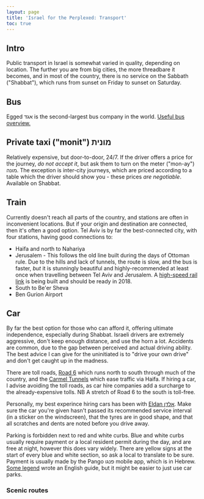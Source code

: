 ```yaml
---
layout: page
title: 'Israel for the Perplexed: Transport'
toc: true
---
```


## Intro

Public transport in Israel is somewhat varied in quality, depending on
location. The further you are from big cities, the more threadbare it
becomes, and in most of the country, there is no service on the
Sabbath ("Shabbat"), which runs from sunset on Friday to sunset on Saturday.

## Bus

Egged אגד is the second-largest bus company in the
world. [Useful bus
overview.](https://en.wikivoyage.org/wiki/Bus_travel_in_Israel) <!-- (TODO) -->

<!-- ### Service taxi ("monit sherut") מונית שרות -->
<!--  -->
<!-- (TODO) -->

## Private taxi ("monit") מונית

Relatively expensive, but door-to-door, 24/7. If the driver offers a
price for the journey, *do not accept it*, but ask them to turn on the
meter ("mon-ay") מונה. The exception is inter-city journeys, which are
priced according to a table which the driver should show you -
these prices *are negotiable*. Available on Shabbat.

## Train

Currently doesn't reach all parts of the country, and
stations are often in inconvenient locations. But if your origin and
destination are connected, then it's often a good option. Tel Aviv is
by far the best-connected city, with four stations, having good
connections to:

* Haifa and north to Nahariya
* Jerusalem - This follows the old line built during the days of Ottoman
  rule. Due to the hills and lack of tunnels, the route is slow, and the
  bus is faster, *but* it is stunningly beautiful and highly-recommended
  at least once when travelling between Tel Aviv and Jerusalem. A
  [high-speed rail
  link](https://en.wikipedia.org/wiki/Tel_Aviv%E2%80%93Jerusalem_railway)
  is being built and should be ready in 2018.
* South to Be'er Sheva
* Ben Gurion Airport

## Car

By far the best option for those who can afford it, offering ultimate
independence, especially during Shabbat. Israeli drivers are extremely
aggressive, don't keep enough distance, and use the horn a
lot. Accidents are common, due to the gap between perceived
and actual driving ability. The best advice I can give for the
uninitiated is to "drive your own drive" and don't get caught up in
the madness.

There are toll
roads, [Road 6](https://en.wikipedia.org/wiki/Highway_6_(Israel))
which runs north to south through much of the country, and
the [Carmel Tunnels](https://en.wikipedia.org/wiki/Carmel_Tunnels)
which ease traffic via Haifa. If hiring a car, I advise avoiding the
toll roads, as car hire companies add a surcharge to the
already-expensive tolls.  NB A stretch of Road 6 to the south is
toll-free.

Personally, my best experince hiring cars has been
with [Eldan אלדן](http://www.eldan.co.il/). Make sure the car you're
given hasn't passed its recommended service interval (in a sticker on
the windscreen), that the tyres are in good shape, and that all
scratches and dents are noted before you drive away.

Parking is forbidden next to red and white curbs. Blue and white curbs
usually require payment or a local resident permit during the day, and
are free at night, however this does vary widely. There are yellow
signs at the start of every blue and white section, so ask a local to
translate to be sure. Payment is usually made by the Pango פנגו mobile
app, which is in
Hebrew. [Some legend](https://www.funinjerusalem.com/pango-israel/)
wrote an English guide, but it might be easier to just use car parks.

### Scenic routes

